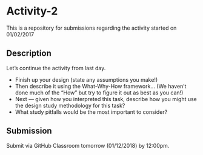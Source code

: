# Activity-2

This is a repository for submissions regarding the activity started on 01/02/2017

## Description

Let’s continue the activity from last day.

- Finish up your design (state any assumptions you make!)
- Then describe it using the What-Why-How framework…
    (We haven’t done much of the “How” but try to figure it out as best as you can!)
- Next — given how you interpreted this task, describe how you might use the design study methodology for this task?
- What study pitfalls would be the most important to consider?

## Submission

Submit via GitHub Classroom tomorrow (01/12/2018) by 12:00pm.
